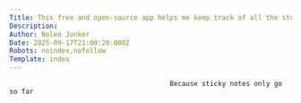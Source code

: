```yaml
---
Title: This free and open-source app helps me keep track of all the stuff I usually forget
Description: 
Author: Nolen Jonker
Date: 2025-09-17T21:00:20.000Z
Robots: noindex,nofollow
Template: index
---
```


                                            Because sticky notes only go so far
                                        